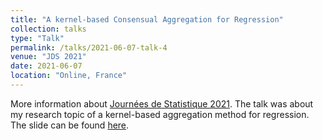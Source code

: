```yaml
---
title: "A kernel-based Consensual Aggregation for Regression"
collection: talks
type: "Talk"
permalink: /talks/2021-06-07-talk-4
venue: "JDS 2021"
date: 2021-06-07
location: "Online, France"
---
```

More information about [Journées de Statistique 2021](https://jds2021.sciencesconf.org/). The talk was about my research topic of a kernel-based aggregation method for regression. The slide can be found [here](/files/SFDS2021-SotheaHAS.pdf).  

